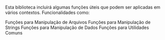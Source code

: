 Esta biblioteca incluirá algumas funções úteis que podem ser aplicadas em vários contextos. Funcionalidades como:

Funções para Manipulação de Arquivos
Funções para Manipulação de Strings
Funções para Manipulação de Dados
Funções para Utilidades Comuns
